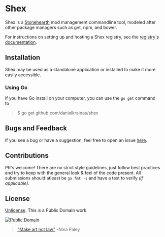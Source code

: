 # Shex

Shex is a [Stonehearth](http://stonehearth.net/) mod management commandline tool, modeled after other package managers such as gvt, npm, and bower.

For instructions on setting up and hosting a Shex registry, see the [registry's documentation](registry/README.md).

## Installation

Shex may be used as a standalone application or installed to make it more easily accessible.

### Using Go

If you have Go install on your computer, you can use the `go get` command to 

> $ go get github.com/danielkrainas/shex

## Bugs and Feedback

If you see a bug or have a suggestion, feel free to open an issue [here](https://github.com/danielkrainas/shex/issues).

## Contributions

PR's welcome! There are no strict style guidelines, just follow best practices and try to keep with the general look & feel of the code present. All submissions should atleast be `go fmt -s` and have a test to verify *(if applicable)*.

## License

[Unlicense](http://unlicense.org/UNLICENSE). This is a Public Domain work. 

[![Public Domain](https://licensebuttons.net/p/mark/1.0/88x31.png)](http://questioncopyright.org/promise)

> ["Make art not law"](http://questioncopyright.org/make_art_not_law_interview) -Nina Paley
